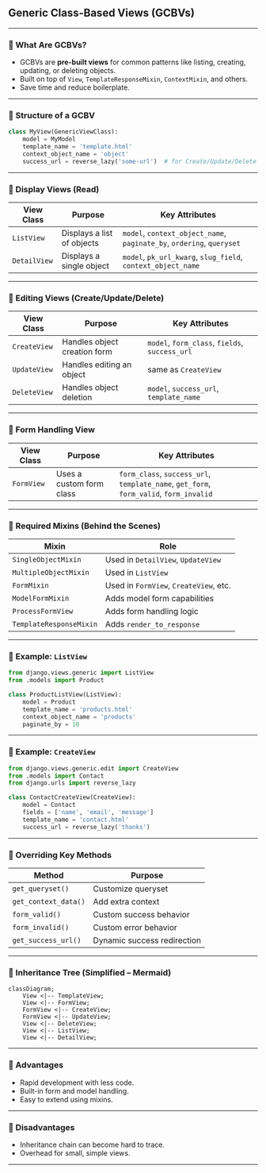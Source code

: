 ## Generic Class-Based Views (GCBVs) 

---

### 🔹 What Are GCBVs?

* GCBVs are **pre-built views** for common patterns like listing, creating, updating, or deleting objects.
* Built on top of `View`, `TemplateResponseMixin`, `ContextMixin`, and others.
* Save time and reduce boilerplate.

---

### 🔹 Structure of a GCBV

```python
class MyView(GenericViewClass):
    model = MyModel
    template_name = 'template.html'
    context_object_name = 'object'
    success_url = reverse_lazy('some-url')  # for Create/Update/Delete
```

---

### 🔹 Display Views (Read)

| View Class   | Purpose                    | Key Attributes                                                        |
| ------------ | -------------------------- | --------------------------------------------------------------------- |
| `ListView`   | Displays a list of objects | `model`, `context_object_name`, `paginate_by`, `ordering`, `queryset` |
| `DetailView` | Displays a single object   | `model`, `pk_url_kwarg`, `slug_field`, `context_object_name`          |

---

### 🔹 Editing Views (Create/Update/Delete)

| View Class   | Purpose                      | Key Attributes                                 |
| ------------ | ---------------------------- | ---------------------------------------------- |
| `CreateView` | Handles object creation form | `model`, `form_class`, `fields`, `success_url` |
| `UpdateView` | Handles editing an object    | same as `CreateView`                           |
| `DeleteView` | Handles object deletion      | `model`, `success_url`, `template_name`        |

---

### 🔹 Form Handling View

| View Class | Purpose                  | Key Attributes                                                                         |
| ---------- | ------------------------ | -------------------------------------------------------------------------------------- |
| `FormView` | Uses a custom form class | `form_class`, `success_url`, `template_name`, `get_form`, `form_valid`, `form_invalid` |

---

### 🔹 Required Mixins (Behind the Scenes)

| Mixin                   | Role                                   |
| ----------------------- | -------------------------------------- |
| `SingleObjectMixin`     | Used in `DetailView`, `UpdateView`     |
| `MultipleObjectMixin`   | Used in `ListView`                     |
| `FormMixin`             | Used in `FormView`, `CreateView`, etc. |
| `ModelFormMixin`        | Adds model form capabilities           |
| `ProcessFormView`       | Adds form handling logic               |
| `TemplateResponseMixin` | Adds `render_to_response`              |

---

### 🔹 Example: `ListView`

```python
from django.views.generic import ListView
from .models import Product

class ProductListView(ListView):
    model = Product
    template_name = 'products.html'
    context_object_name = 'products'
    paginate_by = 10
```

---

### 🔹 Example: `CreateView`

```python
from django.views.generic.edit import CreateView
from .models import Contact
from django.urls import reverse_lazy

class ContactCreateView(CreateView):
    model = Contact
    fields = ['name', 'email', 'message']
    template_name = 'contact.html'
    success_url = reverse_lazy('thanks')
```

---

### 🔹 Overriding Key Methods

| Method               | Purpose                     |
| -------------------- | --------------------------- |
| `get_queryset()`     | Customize queryset          |
| `get_context_data()` | Add extra context           |
| `form_valid()`       | Custom success behavior     |
| `form_invalid()`     | Custom error behavior       |
| `get_success_url()`  | Dynamic success redirection |

---

### 🔹 Inheritance Tree (Simplified – Mermaid)

```mermaid
classDiagram;
    View <|-- TemplateView;
    View <|-- FormView;
    FormView <|-- CreateView;
    FormView <|-- UpdateView;
    View <|-- DeleteView;
    View <|-- ListView;
    View <|-- DetailView;
```

---

### 🔹 Advantages

* Rapid development with less code.
* Built-in form and model handling.
* Easy to extend using mixins.

---

### 🔹 Disadvantages

* Inheritance chain can become hard to trace.
* Overhead for small, simple views.

---

